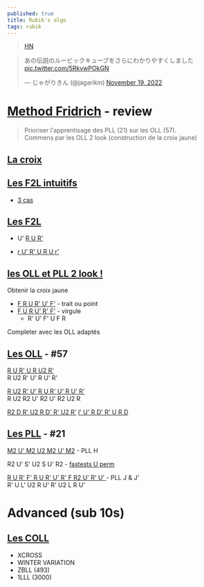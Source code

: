 ```yaml
---
published: true
title: Rubik's algo
tags: rubik
---
```

> [HN](https://news.ycombinator.com/item?id=33716796)

<blockquote class="twitter-tweet"><p lang="ja" dir="ltr">あの伝説のルービックキューブをさらにわかりやすくしました <a href="https://t.co/5RkvwPOkGN">pic.twitter.com/5RkvwPOkGN</a></p>&mdash; じゃがりきん (@jagarikin) <a href="https://twitter.com/jagarikin/status/1593771091738374144?ref_src=twsrc%5Etfw">November 19, 2022</a></blockquote> <script async src="https://platform.twitter.com/widgets.js" charset="utf-8"></script> 

# [Method Fridrich](https://www.youtube.com/watch?v=keuarQZmDAA) - review

> Prioriser l'apprentisage des  PLL (21) sur les OLL (57).  
> Commens par les OLL 2 look (construction de la croix jaune)

## [La croix](https://www.youtube.com/watch?v=IraFkPozVM0)


## [Les F2L intuitifs](https://www.youtube.com/watch?v=FKLyQvc4QrM)
- [3 cas](https://youtu.be/FKLyQvc4QrM?t=322)

## [Les F2L](https://www.youtube.com/watch?v=QnWZeEDAtVM&t=0s)
- U' [ R U R' ](https://youtu.be/QnWZeEDAtVM?t=215)  

- [r U' R' U R U r'](https://www.youtube.com/watch?v=6lef76z55F4&list=PLh9akXp2EH2D1MBpl8gb0w2WM0eiailpB&index=5)


## [les OLL et PLL 2 look !](https://www.youtube.com/watch?v=FZJq-VK5Ngo)

Obtenir la croix jaune
- [F R U R' U' F'](https://youtu.be/FZJq-VK5Ngo?t=165) - trait ou point
- [F U R U' R' F'](https://youtu.be/FZJq-VK5Ngo?t=193) - virgule
	- R' U' F' U F R
    
Completer avec les OLL adaptés

## [Les OLL](https://www.youtube.com/watch?v=mqvxojuUFy4&list=PLh9akXp2EH2D1MBpl8gb0w2WM0eiailpB&index=8) - #57

[R U R' U R U2 R'](https://youtu.be/mqvxojuUFy4?t=121)  
R U2 R' U' R U' R'

[R U2 R' U' R U R' U' R U' R'](https://youtu.be/mqvxojuUFy4?t=181)  
R U2 R2 U' R2 U' R2 U2 R

[R2 D R' U2 R D' R' U2 R'](https://youtu.be/FZJq-VK5Ngo?t=610)
[l' U' R D' R' U R D](https://youtu.be/mqvxojuUFy4?t=265)


## [Les PLL](https://www.youtube.com/watch?v=w7WCC615cEs) - #21

[M2 U' M2 U2 M2 U' M2](https://youtu.be/w7WCC615cEs?t=116) - PLL H

R2 U' S' U2 S U' R2 - [fastests U perm](https://www.youtube.com/watch?v=1u8BptRSXaw&list=PLh9akXp2EH2D1MBpl8gb0w2WM0eiailpB&index=4)  

[R U R' F' R U R' U' R' F R2 U' R' U' ](https://youtu.be/w7WCC615cEs?t=547) - PLL J & J'  
R' U L' U2 R U' R' U2 L R U'

# Advanced (sub 10s)
## [Les COLL](https://youtu.be/keuarQZmDAA?t=1022) 
- XCROSS
- WINTER VARIATION 
- ZBLL (493)
- 1LLL (3000)
